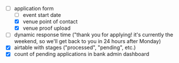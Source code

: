 - [ ] application form
  - [ ] event start date
  - [x] venue point of contact
  - [x] venue proof upload
- [ ] dynamic response time ("thank you for applying! it's currently the weekend, so we'll get back to you in 24 hours after Monday)
- [x] airtable with stages ("processed", "pending", etc.)
- [x] count of pending applications in bank admin dashboard
